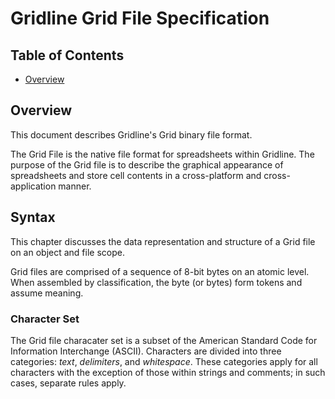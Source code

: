 # Gridline Grid File Specification

## Table of Contents

- [Overview](#overview)

## Overview

This document describes Gridline's Grid binary file format.

The Grid File is the native file format for spreadsheets within Gridline. The 
purpose of the Grid file is to describe the graphical appearance of 
spreadsheets and store cell contents in a cross-platform and cross-application
manner.

## Syntax

This chapter discusses the data representation and structure of a Grid file on 
an object and file scope.

Grid files are comprised of a sequence of 8-bit bytes on an atomic level. When 
assembled by classification, the byte (or bytes) form tokens and assume meaning.

### Character Set

The Grid file characater set is a subset of the American Standard 
Code for Information Interchange (ASCII). Characters are divided into three 
categories: *text*, *delimiters*, and *whitespace*. These categories apply for all 
characters with the exception of those within strings and comments; in such cases, separate rules apply.
